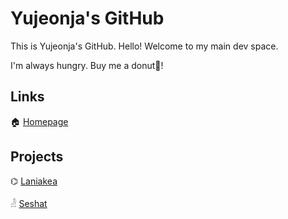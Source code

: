Yujeonja's GitHub
=================

This is Yujeonja's GitHub. Hello! Welcome to my main dev space.

I'm always hungry. Buy me a donut🍩!

## Links

🏠 [Homepage](https://hardboiled65.tk)

## Projects

⌬ [Laniakea](https://github.com/orbitrc/laniakea)

𓁐 [Seshat](https://github.com/hardboiled65/seshat-unicode)

<!--
**hardboiled65/hardboiled65** is a ✨ _special_ ✨ repository because its `README.md` (this file) appears on your GitHub profile.

Here are some ideas to get you started:

- 🔭 I’m currently working on ...
- 🌱 I’m currently learning ...
- 👯 I’m looking to collaborate on ...
- 🤔 I’m looking for help with ...
- 💬 Ask me about ...
- 📫 How to reach me: ...
- 😄 Pronouns: ...
- ⚡ Fun fact: ...
-->
